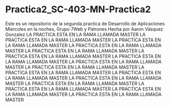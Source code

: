 # Practica2_SC-403-MN-Practica2
Este es un repositorio de la segunda practica de  Desarrollo de Aplicaciones  Miercoles en la noches, Grupo 7Web y Patrones Hecha por Aaron Vásquez Gonzalez 
LA PRACTICA ESTA EN LA RAMA LLAMADA MASTER
LA PRACTICA ESTA EN LA RAMA LLAMADA MASTER
LA PRACTICA ESTA EN LA RAMA LLAMADA MASTER
LA PRACTICA ESTA EN LA RAMA LLAMADA MASTER
LA PRACTICA ESTA EN LA RAMA LLAMADA MASTER
LA PRACTICA ESTA EN LA RAMA LLAMADA MASTER
LA PRACTICA ESTA EN LA RAMA LLAMADA MASTER
LA PRACTICA ESTA EN LA RAMA LLAMADA MASTER
LA PRACTICA ESTA EN LA RAMA LLAMADA MASTER
LA PRACTICA ESTA EN LA RAMA LLAMADA MASTER
LA PRACTICA ESTA EN LA RAMA LLAMADA MASTER
LA PRACTICA ESTA EN LA RAMA LLAMADA MASTER
LA PRACTICA ESTA EN LA RAMA LLAMADA MASTER
LA PRACTICA ESTA EN LA RAMA LLAMADA MASTER
LA PRACTICA ESTA EN LA RAMA LLAMADA MASTER
LA PRACTICA ESTA EN LA RAMA LLAMADA MASTER
